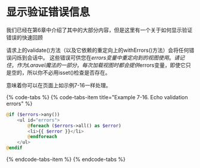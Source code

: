 # 显示验证错误信息

我们已经在第6章中介绍了其中的大部分内容，但是这里有一个关于如何显示验证错误的快速回顾

请求上的validate\(\)方法（以及它依赖的重定向上的withErrors\(\)方法）会将任何错误闪烁到会话中。 这些错误可供您在$errors变量中重定向到的视图使用。 请记住，作为Laravel魔法的一部分，每次加载视图时都会提供$errors变量，即使它只是空的，所以你不必用isset\(\)检查是否存在。

意味着你可以在页面上如示例7-16一样处理。

{% code-tabs %}
{% code-tabs-item title="Example 7-16. Echo validation errors" %}
```php
@if ($errors->any())
    <ul id="errors">
        @foreach ($errors->all() as $error)
        <li>{{ $error }}</li>
        @endforeach
    </ul>
@endif
```
{% endcode-tabs-item %}
{% endcode-tabs %}


